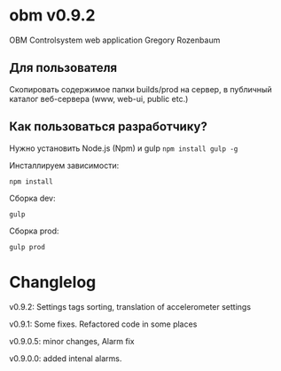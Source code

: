 # obm v0.9.2
OBM Controlsystem web application
Gregory Rozenbaum

## Для пользователя
Скопировать содержимое папки builds/prod на сервер, в публичный каталог веб-сервера (www, web-ui, public etc.)

## Как пользоваться разработчику?
Нужно установить Node.js (Npm) и gulp `npm install gulp -g`

Инсталлируем зависимости:
```
npm install
```

Сборка dev:
```
gulp
```

Сборка prod:
```
gulp prod
```

# Changlelog
v0.9.2: Settings tags sorting, translation of accelerometer settings

v0.9.1: Some fixes. Refactored code in some places

v0.9.0.5: minor changes, Alarm fix

v0.9.0.0: added intenal alarms.